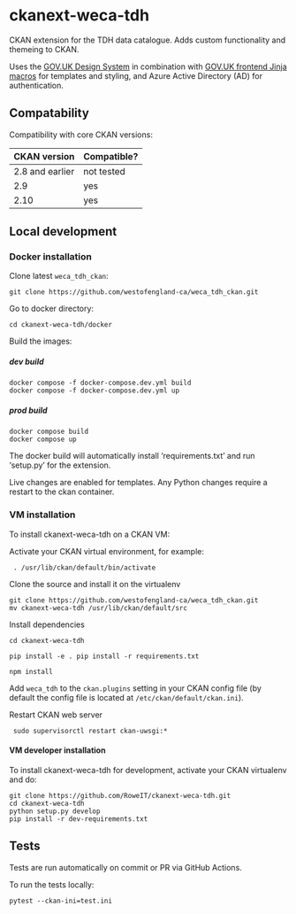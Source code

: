 # ckanext-weca-tdh

CKAN extension for the TDH data catalogue. Adds custom functionality and themeing to CKAN.

Uses the [GOV.UK Design System](https://github.com/alphagov/govuk-design-system) in combination with [GOV.UK frontend Jinja macros](https://github.com/LandRegistry/govuk-frontend-jinja) for templates and styling, and Azure Active Directory (AD) for authentication.

## Compatability

Compatibility with core CKAN versions:

| CKAN version    | Compatible?   |
| --------------- | ------------- |
| 2.8 and earlier | not tested    |
| 2.9             | yes           |
| 2.10            | yes           |

## Local development

### Docker installation
Clone latest `weca_tdh_ckan`:

	git clone https://github.com/westofengland-ca/weca_tdh_ckan.git

Go to docker directory:

	cd ckanext-weca-tdh/docker

Build the images:
##### dev build
	docker compose -f docker-compose.dev.yml build
 	docker compose -f docker-compose.dev.yml up

##### prod build
	docker compose build
 	docker compose up

The docker build will automatically install ‘requirements.txt’ and run ‘setup.py’ for the extension.

Live changes are enabled for templates. Any Python changes require a restart to the ckan container.

### VM installation

To install ckanext-weca-tdh on a CKAN VM:

Activate your CKAN virtual environment, for example:

     . /usr/lib/ckan/default/bin/activate

Clone the source and install it on the virtualenv
    
    git clone https://github.com/westofengland-ca/weca_tdh_ckan.git
    mv ckanext-weca-tdh /usr/lib/ckan/default/src   
    
Install dependencies

    cd ckanext-weca-tdh  
    
    pip install -e . pip install -r requirements.txt
    
    npm install
	
Add `weca_tdh` to the `ckan.plugins` setting in your CKAN
   config file (by default the config file is located at
   `/etc/ckan/default/ckan.ini`).

Restart CKAN web server

     sudo supervisorctl restart ckan-uwsgi:*

#### VM developer installation

To install ckanext-weca-tdh for development, activate your CKAN virtualenv and
do:

    git clone https://github.com/RoweIT/ckanext-weca-tdh.git
    cd ckanext-weca-tdh
    python setup.py develop
    pip install -r dev-requirements.txt


## Tests
Tests are run automatically on commit or PR via GitHub Actions.

To run the tests locally:

    pytest --ckan-ini=test.ini
